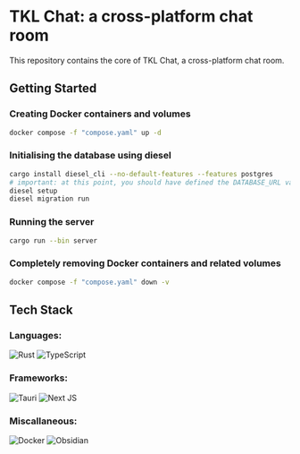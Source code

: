# TKL Chat: a cross-platform chat room

This repository contains the core of TKL Chat, a cross-platform chat room.

## Getting Started

### Creating Docker containers and volumes

```bash
docker compose -f "compose.yaml" up -d
```

### Initialising the database using diesel

```bash
cargo install diesel_cli --no-default-features --features postgres
# important: at this point, you should have defined the DATABASE_URL variable in `.env`
diesel setup
diesel migration run
```

### Running the server

```bash
cargo run --bin server
```

### Completely removing Docker containers and related volumes

```bash
docker compose -f "compose.yaml" down -v
```

## Tech Stack

### Languages:

![Rust](https://img.shields.io/badge/rust-%23000000.svg?style=for-the-badge&logo=rust&logoColor=white)
![TypeScript](https://img.shields.io/badge/typescript-%23007ACC.svg?style=for-the-badge&logo=typescript&logoColor=white)

### Frameworks:

![Tauri](https://img.shields.io/badge/tauri-%2324C8DB.svg?style=for-the-badge&logo=tauri&logoColor=%23FFFFFF)
![Next JS](https://img.shields.io/badge/Next-black?style=for-the-badge&logo=next.js&logoColor=white)

### Miscallaneous:

![Docker](https://img.shields.io/badge/docker-%230db7ed.svg?style=for-the-badge&logo=docker&logoColor=white)
![Obsidian](https://img.shields.io/badge/Obsidian-%23483699.svg?style=for-the-badge&logo=obsidian&logoColor=white)
